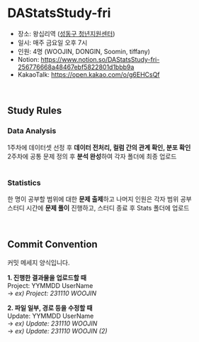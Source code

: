 # DAStatsStudy-fri
- 장소: 왕십리역 (<a href='https://sdyv.org/'>성동구 청년지원센터</a>)
- 일시: 매주 금요일 오후 7시
- 인원: 4명 (WOOJIN, DONGIN, Soomin, tiffany)
- Notion: https://www.notion.so/DAStatsStudy-fri-256776668a48467ebf5822801d1bbb9a
- KakaoTalk: https://open.kakao.com/o/g6EHCsQf

<br>

## Study Rules
### Data Analysis
1주차에 데이터셋 선정 후 <b>데이터 전처리, 컬럼 간의 관계 확인, 분포 확인</b><br>
2주차에 공통 문제 정의 후 <b>분석 완성</b>하여 각자 폴더에 최종 업로드<br><br>

### Statistics
한 명이 공부할 범위에 대한 <b>문제 출제</b>하고 나머지 인원은 각자 범위 공부<br>
스터디 시간에 <b>문제 풀이</b> 진행하고, 스터디 종료 후 Stats 폴더에 업로드<br>

<br>

## Commit Convention
커밋 메세지 양식입니다.

<b>1. 진행한 결과물을 업로드할 때</b><br>
Project: YYMMDD UserName<br>
→ <i>ex) Project: 231110 WOOJIN</i>

<b>2. 파일 일부, 경로 등을 수정할 때</b><br>
Update: YYMMDD UserName<br>
→ <i>ex) Update: 231110 WOOJIN</i><br>
→ <i>ex) Update: 231110 WOOJIN (2)</i><br>
